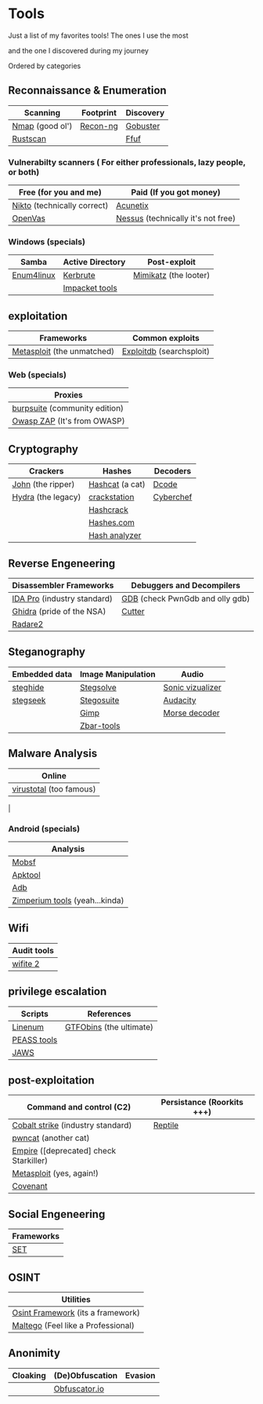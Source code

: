 # Tools

Just a list of my favorites tools! The ones I use the most 

and the one I discovered during my journey

Ordered by categories

## Reconnaissance & Enumeration 

| Scanning                                         |  Footprint                                             | Discovery
| --------                                         |  ---------                                             | ---------
| [Nmap](https://nmap.org/) (good ol')             | [Recon-ng](https://github.com/lanmaster53/recon-ng)    | [Gobuster](https://github.com/OJ/gobuster) 
| [Rustscan](https://github.com/RustScan/RustScan) |                                                        | [Ffuf](https://github.com/ffuf/ffuf)

### Vulnerabilty scanners ( For either professionals, lazy people, or both)

|  Free (for you and me)                                                 | Paid (If you got money)
|  ---------------------                                                 | ----------------------
|  [Nikto](https://github.com/sullo/nikto) (technically correct)         | [Acunetix](https://www.acunetix.com/)
|  [OpenVas](https://www.openvas.org/)                                   | [Nessus](https://www.tenable.com/products/nessus) (technically it's not free)



### Windows (specials)

| Samba                                                 | Active Directory                                                | Post-exploit
| -----                                                 | ----------------                                                | -------------
| [Enum4linux](https://www.kali.org/tools/enum4linux/)  | [Kerbrute](https://github.com/ropnop/kerbrute)                  | [Mimikatz](https://www.kali.org/tools/mimikatz/) (the looter)
|                                                       | [Impacket tools](https://github.com/SecureAuthCorp/impacket)    |



## exploitation

| Frameworks                                                  | Common exploits
| ----------                                                  | ---------------
| [Metasploit](https://www.metasploit.com/) (the unmatched)   | [Exploitdb](https://www.metasploit.com/) (searchsploit)


### Web (specials)

| Proxies
| -------
| [burpsuite](https://portswigger.net/burp/communitydownload) (community edition)
| [Owasp ZAP](https://www.zaproxy.org/) (It's from OWASP)


## Cryptography

| Crackers                                                  | Hashes                                                      | Decoders
| --------                                                  | --------------                                              | ---------
| [John](https://www.kali.org/tools/john/) (the ripper)     | [Hashcat](https://hashcat.net/hashcat/) (a cat)             | [Dcode](https://www.dcode.fr/)
| [Hydra](https://www.kali.org/tools/hydra/) (the legacy)   | [crackstation](https://crackstation.net/)                   | [Cyberchef](https://gchq.github.io/CyberChef/)                             
|                                                           | [Hashcrack](https://hashcrack.com/)                         | 
|                                                           | [Hashes.com](https://hashes.com/en/decrypt/hash)            |
|                                                           | [Hash analyzer](https://www.tunnelsup.com/hash-analyzer/)   |


## Reverse Engeneering

| Disassembler Frameworks                                            | Debuggers and Decompilers
| -------------                                                      | ---------
| [IDA Pro](https://hex-rays.com/ida-pro/) (industry standard)       | [GDB](https://www.sourceware.org/gdb/) (check PwnGdb and olly gdb)
| [Ghidra](https://ghidra-sre.org/) (pride of the NSA)               | [Cutter](https://cutter.re/)
| [Radare2](https://github.com/radareorg/radare2)                    |



## Steganography

| Embedded data                                            | Image Manipulation                                                                       | Audio
| -------------                                            | -------------------                                                                      | ------
| [steghide](http://steghide.sourceforge.net/)             | [Stegsolve](https://en.kali.tools/all/?tool=1762)                                        | [Sonic vizualizer](https://www.sonicvisualiser.org/)
| [stegseek](https://github.com/RickdeJager/stegseek)      | [Stegosuite](https://installlion.com/kali/kali/main/s/stegosuite/install/index.html)     | [Audacity](https://www.audacityteam.org/)
|                                                          | [Gimp](https://www.gimp.org/)                                                            | [Morse decoder](https://morsecode.world/)
|                                                          | [Zbar-tools](http://zbar.sourceforge.net/)                                               |



## Malware Analysis

| Online
| -------
| [virustotal](https://www.virustotal.com/gui/) (too famous)
|


### Android (specials)

| Analysis
| --------
| [Mobsf](https://github.com/MobSF/Mobile-Security-Framework-MobSF)
| [Apktool](https://ibotpeaches.github.io/Apktool/)
| [Adb](https://developer.android.com/studio/command-line/adb)
| [Zimperium tools](https://www.zimperium.com/) (yeah...kinda)



## Wifi

| Audit tools
| -----------
| [wifite 2](https://github.com/derv82/wifite2)



## privilege escalation

| Scripts                                                 | References
| -------                                                 | ----------
| [Linenum](https://github.com/rebootuser/LinEnum)        | [GTFObins](https://gtfobins.github.io/) (the ultimate)
| [PEASS tools](https://github.com/carlospolop/PEASS-ng)  |
| [JAWS](https://github.com/411Hall/JAWS)                 |



## post-exploitation

| Command and control (C2)                                                               | Persistance (Roorkits +++)
| ---------                                                                              | ------------
| [Cobalt strike](https://cobalt-strike.github.io/community_kit/) (industry standard)    | [Reptile](https://github.com/f0rb1dd3n/Reptile)
| [pwncat](https://github.com/calebstewart/pwncat) (another cat)                         |
| [Empire](https://www.powershellempire.com/) ([deprecated] check Starkiller)            |
| [Metasploit](https://www.metasploit.com/) (yes, again!)                                |
| [Covenant](https://github.com/cobbr/Covenant/)                                                                           |



## Social Engeneering

| Frameworks
| ----------
| [SET](https://www.trustedsec.com/tools/the-social-engineer-toolkit-set/)



## OSINT

| Utilities
| ----------
| [Osint Framework](https://osintframework.com/) (its a framework)
| [Maltego](https://www.maltego.com/) (Feel like a Professional)



## Anonimity

| Cloaking                  | (De)Obfuscation                                   | Evasion
| ----------                | ----------------                                  | ---------- 
|                           | [Obfuscator.io](https://obfuscator.io/)           |

